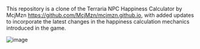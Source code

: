 This repository is a clone of the Terraria NPC Happiness Calculator by McjMzn https://github.com/McjMzn/mcjmzn.github.io, with added updates to incorporate the latest changes in the happiness calculation mechanics introduced in the game.

![image](https://github.com/user-attachments/assets/4004300f-383a-498a-986c-5dc25bf0ca91)
